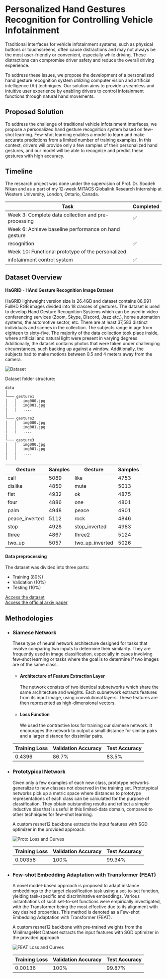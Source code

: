 
# Personalized Hand Gestures Recognition for Controlling Vehicle Infotainment

Traditional interfaces for vehicle infotainment systems, such as physical buttons or touchscreens, often cause distractions and may not always be the most user-friendly or convenient, especially while driving. These distractions can compromise driver safety and reduce the overall driving experience.

To address these issues, we propose the development of a personalized hand gesture recognition system utilizing computer vision and artificial intelligence (AI) techniques. Our solution aims to provide a seamless and intuitive user experience by enabling drivers to control infotainment functions through natural hand movements.

## Proposed Solution

To address the challenge of traditional vehicle infotainment interfaces, we propose a personalized hand gesture recognition system based on few-shot learning. Few-shot learning enables a model to learn and make accurate predictions from a limited number of training examples. In this context, drivers will provide only a few samples of their personalized hand gestures, and our model will be able to recognize and predict these gestures with high accuracy.

## Timeline
The research project was done under the supervision of Prof. Dr. Soodeh Nikan and as a part of my 12-week MITACS Globalink Research Internship at Western University, London, Ontario, Canada.

| Task                          | Completed |
|-------------------------------|-----------|
| Week 3: Complete data collection and pre-processing  | ✅ |  
| Week 6: Achieve baseline performance on hand gesture
recognition      | ✅ | 
| Week 10: Functional prototype of the personalized
infotainment control system | ✅ |  


## Dataset Overview
#### HaGRID - HAnd Gesture Recognition Image Dataset

HaGRID lightweight version size is 26.4GB and dataset contains 88,991 FullHD RGB images divided into 18 classes of gestures. The dataset is used to develop Hand Gesture Recognition Systems which can be used in video conferencing services (Zoom, Skype, Discord, Jazz etc.), home automation systems, the automotive sector, etc. There are at least 37,583 distinct individuals and scenes in the collection. The subjects range in age from eighteen to sixty-five. The majority of the data collection took place inside, where artificial and natural light were present in varying degrees. Additionally, the dataset contains photos that were taken under challenging circumstances, such backing up against a window. Additionally, the subjects had to make motions between 0.5 and 4 meters away from the camera.

![Dataset](./imgs/Screenshot%20from%202024-08-04%2023-33-50.png)

Dataset folder structure:
```
data 
│
└─── gesture1
│   │   img000.jpg
│   │   img001.jpg
|   |   ....
│   
└─── gesture2
│   │   img000.jpg
│   │   img001.jpg
|   |   ....
|
└─── gesture3
│   │   img000.jpg
│   │   img001.jpg
|   |   ....
│   │
```
| Gesture          | Samples | Gesture         | Samples |
|------------------|---------|-----------------|---------|
| call             | 5089    | like            | 4753    |
| dislike          | 4850    | mute            | 5013    |
| fist             | 4932    | ok              | 4875    |
| four             | 4886    | one             | 4801    |
| palm             | 4948    | peace           | 4901    |
| peace_inverted   | 5112    | rock            | 4846    |
| stop             | 4928    | stop_inverted   | 4983    |
| three            | 4867    | three2          | 5124    |
| two_up           | 5057    | two_up_inverted | 5026    |

#### Data preprocessing

The dataset was divided into three parts:
- Training (80%)
- Validation (10%)
- Testing (10%)

[Access the dataset](https://github.com/hukenovs/hagrid)\
[Access the official arxiv paper](https://arxiv.org/abs/2206.08219)


## Methodologies

- ### Siamese Network
    These type of neural network architecture designed for tasks that involve comparing two inputs to determine their similarity. They are frequently used in image classification, especially in cases involving few-shot learning or tasks where the goal is to determine if two images are of the same class.
    - #### Architecture of Feature Extraction Layer
        The network consists of two identical subnetworks which share the same architecture and weights. Each subnetwork extracts features from its input image, using convolutional layers. These features are then represented as high-dimensional vectors.
    - #### Loss Function
        We used the contrastive loss for training our siamese network.  It encourages the network to output a small distance for similar pairs and a larger distance for dissimilar pairs.

    | Training Loss | Validation Accuracy | Test Accuracy |
    |---------------|---------------------|---------------|
    | 0.4396          | 86.7%                 | 83.5%           |

- ### Prototypical Network
    Given only a few examples of each new class, prototype networks generalize to new classes not observed in the training set. Prototypical networks pick up a metric space where distances to prototype representations of each class can be calculated for the purpose of classification. They obtain outstanding results and reflect a simpler inductive bias that is useful in this limited-data domain, compared to other techniques for few-shot learning.

    A custom resnet12 backbone extracts the input features with SGD optimizer in the provided approach.

  ![Proto Loss and Curves](./imgs/Screenshot%20from%202024-08-03%2021-34-09.png)

    | Training Loss | Validation Accuracy | Test Accuracy |
    |---------------|---------------------|---------------|
    | 0.00358          | 100%                 | 99.34%           |
- ### Few-shot Embedding Adaptation with Transformer (FEAT)
    A novel model-based approach is proposed to adapt instance embeddings to the target classification task using a set-to-set function, yielding task-specific and discriminative embeddings. Various instantiations of such set-to-set functions were empirically investigated, with the Transformer being the most effective due to its alignment with key desired properties. This method is denoted as a Few-shot Embedding Adaptation with Transformer (FEAT).

    A custom resnet12 backbone with pre-trained weights from the MiniImageNet Dataset extracts the input features with SGD optimizer in the provided approach.

  ![FEAT Loss and Curves](./imgs/Screenshot%20from%202024-08-03%2021-56-41.png)

    | Training Loss | Validation Accuracy | Test Accuracy |
    |---------------|---------------------|---------------|
    | 0.00136          | 100%                 | 99.87%    |


<!-- ## Installation

## Usage

## Model Training

## Evaluation

## References -->

